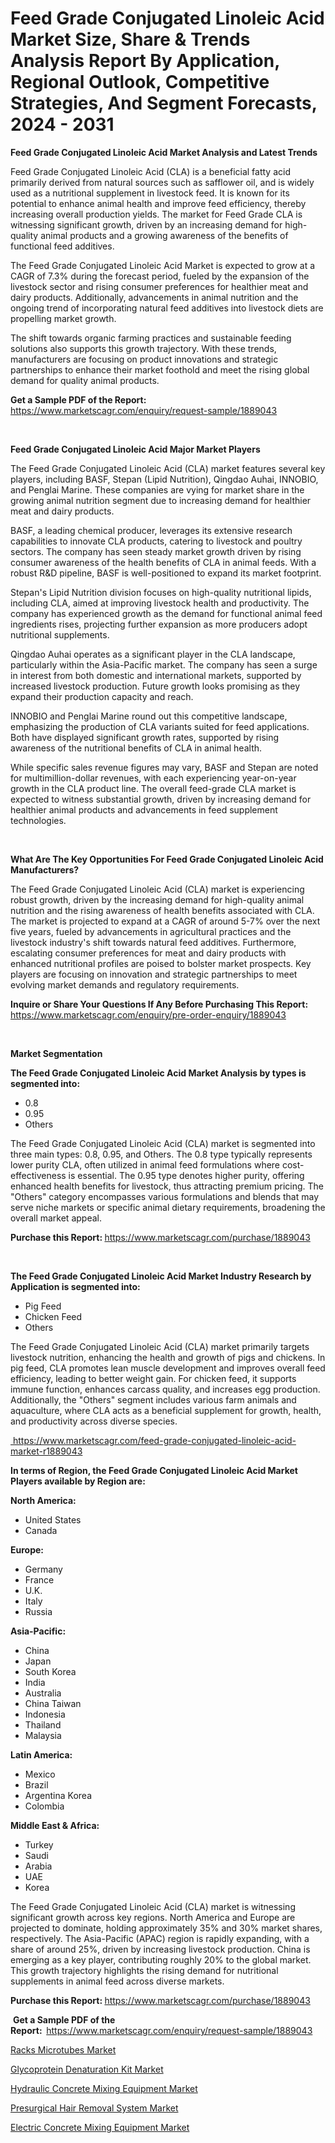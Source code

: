 <p><h1>Feed Grade Conjugated Linoleic Acid Market Size, Share & Trends Analysis Report By Application, Regional Outlook, Competitive Strategies, And Segment Forecasts, 2024 - 2031</h1></p><p><strong>Feed Grade Conjugated Linoleic Acid Market Analysis and Latest Trends</strong></p>
<p><p>Feed Grade Conjugated Linoleic Acid (CLA) is a beneficial fatty acid primarily derived from natural sources such as safflower oil, and is widely used as a nutritional supplement in livestock feed. It is known for its potential to enhance animal health and improve feed efficiency, thereby increasing overall production yields. The market for Feed Grade CLA is witnessing significant growth, driven by an increasing demand for high-quality animal products and a growing awareness of the benefits of functional feed additives.</p><p>The Feed Grade Conjugated Linoleic Acid Market is expected to grow at a CAGR of 7.3% during the forecast period, fueled by the expansion of the livestock sector and rising consumer preferences for healthier meat and dairy products. Additionally, advancements in animal nutrition and the ongoing trend of incorporating natural feed additives into livestock diets are propelling market growth. </p><p>The shift towards organic farming practices and sustainable feeding solutions also supports this growth trajectory. With these trends, manufacturers are focusing on product innovations and strategic partnerships to enhance their market foothold and meet the rising global demand for quality animal products.</p></p>
<p><strong>Get a Sample PDF of the Report:&nbsp;</strong> <a href="https://www.marketscagr.com/enquiry/request-sample/1889043?utm_campaign=1573&utm_medium=2&utm_source=Github&utm_content=ia&utm_term=24102024&utm_id=feed-grade-conjugated-linoleic-acid">https://www.marketscagr.com/enquiry/request-sample/1889043</a></p>
<p>&nbsp;</p>
<p><strong>Feed Grade Conjugated Linoleic Acid Major Market Players</strong></p>
<p><p>The Feed Grade Conjugated Linoleic Acid (CLA) market features several key players, including BASF, Stepan (Lipid Nutrition), Qingdao Auhai, INNOBIO, and Penglai Marine. These companies are vying for market share in the growing animal nutrition segment due to increasing demand for healthier meat and dairy products.</p><p>BASF, a leading chemical producer, leverages its extensive research capabilities to innovate CLA products, catering to livestock and poultry sectors. The company has seen steady market growth driven by rising consumer awareness of the health benefits of CLA in animal feeds. With a robust R&D pipeline, BASF is well-positioned to expand its market footprint.</p><p>Stepan's Lipid Nutrition division focuses on high-quality nutritional lipids, including CLA, aimed at improving livestock health and productivity. The company has experienced growth as the demand for functional animal feed ingredients rises, projecting further expansion as more producers adopt nutritional supplements.</p><p>Qingdao Auhai operates as a significant player in the CLA landscape, particularly within the Asia-Pacific market. The company has seen a surge in interest from both domestic and international markets, supported by increased livestock production. Future growth looks promising as they expand their production capacity and reach.</p><p>INNOBIO and Penglai Marine round out this competitive landscape, emphasizing the production of CLA variants suited for feed applications. Both have displayed significant growth rates, supported by rising awareness of the nutritional benefits of CLA in animal health.</p><p>While specific sales revenue figures may vary, BASF and Stepan are noted for multimillion-dollar revenues, with each experiencing year-on-year growth in the CLA product line. The overall feed-grade CLA market is expected to witness substantial growth, driven by increasing demand for healthier animal products and advancements in feed supplement technologies.</p></p>
<p>&nbsp;</p>
<p><strong>What Are The Key Opportunities For Feed Grade Conjugated Linoleic Acid Manufacturers?</strong></p>
<p><p>The Feed Grade Conjugated Linoleic Acid (CLA) market is experiencing robust growth, driven by the increasing demand for high-quality animal nutrition and the rising awareness of health benefits associated with CLA. The market is projected to expand at a CAGR of around 5-7% over the next five years, fueled by advancements in agricultural practices and the livestock industry's shift towards natural feed additives. Furthermore, escalating consumer preferences for meat and dairy products with enhanced nutritional profiles are poised to bolster market prospects. Key players are focusing on innovation and strategic partnerships to meet evolving market demands and regulatory requirements.</p></p>
<p><strong>Inquire or Share Your Questions If Any Before Purchasing This Report:</strong> <a href="https://www.marketscagr.com/enquiry/pre-order-enquiry/1889043?utm_campaign=1573&utm_medium=2&utm_source=Github&utm_content=ia&utm_term=24102024&utm_id=feed-grade-conjugated-linoleic-acid">https://www.marketscagr.com/enquiry/pre-order-enquiry/1889043</a></p>
<p>&nbsp;</p>
<p><strong>Market Segmentation</strong></p>
<p><strong>The Feed Grade Conjugated Linoleic Acid Market Analysis by types is segmented into:</strong></p>
<p><ul><li>0.8</li><li>0.95</li><li>Others</li></ul></p>
<p><p>The Feed Grade Conjugated Linoleic Acid (CLA) market is segmented into three main types: 0.8, 0.95, and Others. The 0.8 type typically represents lower purity CLA, often utilized in animal feed formulations where cost-effectiveness is essential. The 0.95 type denotes higher purity, offering enhanced health benefits for livestock, thus attracting premium pricing. The "Others" category encompasses various formulations and blends that may serve niche markets or specific animal dietary requirements, broadening the overall market appeal.</p></p>
<p><strong>Purchase this Report:&nbsp;</strong><a href="https://www.marketscagr.com/purchase/1889043?utm_campaign=1573&utm_medium=2&utm_source=Github&utm_content=ia&utm_term=24102024&utm_id=feed-grade-conjugated-linoleic-acid">https://www.marketscagr.com/purchase/1889043</a></p>
<p>&nbsp;</p>
<p><strong>The Feed Grade Conjugated Linoleic Acid Market Industry Research by Application is segmented into:</strong></p>
<p><ul><li>Pig Feed</li><li>Chicken Feed</li><li>Others</li></ul></p>
<p><p>The Feed Grade Conjugated Linoleic Acid (CLA) market primarily targets livestock nutrition, enhancing the health and growth of pigs and chickens. In pig feed, CLA promotes lean muscle development and improves overall feed efficiency, leading to better weight gain. For chicken feed, it supports immune function, enhances carcass quality, and increases egg production. Additionally, the "Others" segment includes various farm animals and aquaculture, where CLA acts as a beneficial supplement for growth, health, and productivity across diverse species.</p></p>
<p><a href="https://www.marketscagr.com/feed-grade-conjugated-linoleic-acid-market-r1889043?utm_campaign=1573&utm_medium=2&utm_source=Github&utm_content=ia&utm_term=24102024&utm_id=feed-grade-conjugated-linoleic-acid">&nbsp;https://www.marketscagr.com/feed-grade-conjugated-linoleic-acid-market-r1889043</a></p>
<p><strong>In terms of Region, the Feed Grade Conjugated Linoleic Acid Market Players available by Region are:</strong></p>
<p>
    <p> <strong> North America: </strong>
        <ul>
            <li>United States</li>
            <li>Canada</li>
        </ul>
        </p> 
    <p> <strong> Europe: </strong>
        <ul>
            <li>Germany</li>
            <li>France</li>
            <li>U.K.</li>
            <li>Italy</li>
            <li>Russia</li>
        </ul>
        </p> 
    <p> <strong> Asia-Pacific: </strong>
        <ul>
            <li>China</li>
            <li>Japan</li>
            <li>South Korea</li>
            <li>India</li>
            <li>Australia</li>
            <li>China Taiwan</li>
            <li>Indonesia</li>
            <li>Thailand</li>
            <li>Malaysia</li>
        </ul>
        </p> 
    <p> <strong> Latin America: </strong>
        <ul>
            <li>Mexico</li>
            <li>Brazil</li>
            <li>Argentina Korea</li>
            <li>Colombia</li>
        </ul>
        </p> 
    <p> <strong> Middle East & Africa: </strong>
        <ul>
            <li>Turkey</li>
            <li>Saudi</li>
            <li>Arabia</li>
            <li>UAE</li>
            <li>Korea</li>
        </ul>
    </p>
    </p>
<p><p>The Feed Grade Conjugated Linoleic Acid (CLA) market is witnessing significant growth across key regions. North America and Europe are projected to dominate, holding approximately 35% and 30% market shares, respectively. The Asia-Pacific (APAC) region is rapidly expanding, with a share of around 25%, driven by increasing livestock production. China is emerging as a key player, contributing roughly 20% to the global market. This growth trajectory highlights the rising demand for nutritional supplements in animal feed across diverse markets.</p></p>
<p><strong>Purchase this Report: </strong><a href="https://www.marketscagr.com/purchase/1889043?utm_campaign=1573&utm_medium=2&utm_source=Github&utm_content=ia&utm_term=24102024&utm_id=feed-grade-conjugated-linoleic-acid">https://www.marketscagr.com/purchase/1889043</a></p>
<p>&nbsp;<strong>Get a Sample PDF of the Report:&nbsp;&nbsp;</strong><a href="https://www.marketscagr.com/enquiry/request-sample/1889043?utm_campaign=1573&utm_medium=2&utm_source=Github&utm_content=ia&utm_term=24102024&utm_id=feed-grade-conjugated-linoleic-acid">https://www.marketscagr.com/enquiry/request-sample/1889043</a></p>
<p><strong></strong></p>
<p><p><a href="https://www.linkedin.com/pulse/market-forecasting-change-global-racks-microtubes-dynamics-vsc8f?utm_campaign=1573&utm_medium=2&utm_source=Github&utm_content=ia&utm_term=24102024&utm_id=feed-grade-conjugated-linoleic-acid">Racks Microtubes Market</a></p><p><a href="https://www.linkedin.com/pulse/in-depth-glycoprotein-denaturation-kit-market-review-size-vz2zf?utm_campaign=1573&utm_medium=2&utm_source=Github&utm_content=ia&utm_term=24102024&utm_id=feed-grade-conjugated-linoleic-acid">Glycoprotein Denaturation Kit Market</a></p><p><a href="https://github.com/ChiragRp1/Market-Research-Report-List-6/blob/main/hydraulic-concrete-mixing-equipment-market.md?utm_campaign=1573&utm_medium=2&utm_source=Github&utm_content=ia&utm_term=24102024&utm_id=feed-grade-conjugated-linoleic-acid">Hydraulic Concrete Mixing Equipment Market</a></p><p><a href="https://www.linkedin.com/pulse/presurgical-hair-removal-system-market-share-size-trends-kmjff?utm_campaign=1573&utm_medium=2&utm_source=Github&utm_content=ia&utm_term=24102024&utm_id=feed-grade-conjugated-linoleic-acid">Presurgical Hair Removal System Market</a></p><p><a href="https://github.com/princecrrt6i/Market-Research-Report-List-1/blob/main/electric-concrete-mixing-equipment-market.md?utm_campaign=1573&utm_medium=2&utm_source=Github&utm_content=ia&utm_term=24102024&utm_id=feed-grade-conjugated-linoleic-acid">Electric Concrete Mixing Equipment Market</a></p></p>